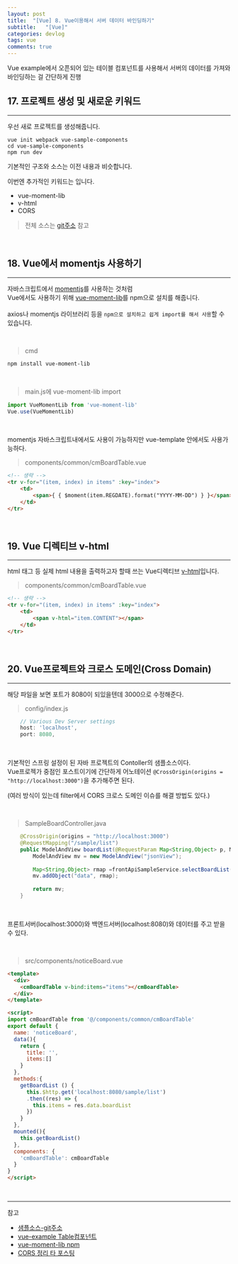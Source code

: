 ```yaml
---
layout: post
title:  "[Vue] 8. Vue이용해서 서버 데이터 바인딩하기"
subtitle:   "[Vue]"
categories: devlog
tags: vue
comments: true
---
```


Vue example에서 오픈되어 있는 테이블 컴포넌트를 사용해서 서버의 데이터를 가져와 바인딩하는 걸 간단하게 진행


## 17. 프로젝트 생성 및 새로운 키워드
--- 

우선 새로 프로젝트를 생성해줍니다.

```
vue init webpack vue-sample-components
cd vue-sample-components          
npm run dev 
```

기본적인 구조와 소스는 이전 내용과 비슷합니다.

이번엔 추가적인 키워드는 입니다.
- vue-moment-lib
- v-html
- CORS

> 전체 소스는 [git주소](https://github.com/linked2ev/vue-sample/tree/master/use-vue-examples) 참고

<br>


## 18. Vue에서 momentjs 사용하기
---

자바스크립트에서 [momentjs](https://momentjs.com/)를 사용하는 것처럼  
Vue에서도 사용하기 위해 [vue-moment-lib](https://vuejsexamples.com/a-simple-vue-js-2-0-momentjs-library/)를 npm으로 설치를 해줍니다.  
<br>
axios나 momentjs 라이브러리 등을 `npm으로 설치하고 쉽게 import를 해서 사용`할 수 있습니다.

<br>

> cmd

```
npm install vue-moment-lib
```

<br>

> main.js에 vue-moment-lib import

```js
import VueMomentLib from 'vue-moment-lib'
Vue.use(VueMomentLib)
```

<br>

momentjs 자바스크립트내에서도 사용이 가능하지만 vue-template 안에서도 사용가능하다.  

> components/common/cmBoardTable.vue

```html
<!-- 생략 -->
<tr v-for="(item, index) in items" :key="index">
    <td>
        <span>{ { $moment(item.REGDATE).format("YYYY-MM-DD") } }</span>
    </td>
</tr>
```

<br>  


## 19. Vue 디렉티브 v-html
---

html 태그 등 실제 html 내용을 출력하고자 할때 쓰는 Vue디렉티브 [v-html](https://kr.vuejs.org/v2/guide/syntax.html#%EC%9B%90%EC%8B%9C-HTML)입니다.

> components/common/cmBoardTable.vue

```html
<!-- 생략 -->
<tr v-for="(item, index) in items" :key="index">
    <td>
        <span v-html="item.CONTENT"></span>
    </td>
</tr>
```

<br>


## 20. Vue프로젝트와 크로스 도메인(Cross Domain)
---

해당 파일을 보면 포트가 8080이 되있을텐데 3000으로 수정해준다.

> config/index.js

```js
    // Various Dev Server settings
    host: 'localhost',
    port: 8080,
```

<br>

기본적인 스프링 설정이 된 자바 프로젝트의 Contoller의 샘플소스이다.  
Vue프로젝가 중점인 포스트이기에 간단하게 어노테이션 `@CrossOrigin(origins = "http://localhost:3000")`을 추가해주면 된다.

(여러 방식이 있는데 filter에서 CORS 크로스 도메인 이슈를 해결 방법도 있다.)

<br>

>  SampleBoardController.java

```java
    @CrossOrigin(origins = "http://localhost:3000")
    @RequestMapping("/sample/list")
    public ModelAndView boardList(@RequestParam Map<String,Object> p, ModelMap map, HttpServletRequest request) throws Exception{
        ModelAndView mv = new ModelAndView("jsonView");
        
        Map<String,Object> rmap =frontApiSampleService.selectBoardList(p);
        mv.addObject("data", rmap);
        
        return mv;
    }
```

<br>

프론트서버(localhost:3000)와 백엔드서버(localhost:8080)와 데이터를 주고 받을 수 있다.

<br>

> src/components/noticeBoard.vue

```html
<template>
  <div>
    <cmBoardTable v-bind:items="items"></cmBoardTable>
  </div>
</template>

<script>
import cmBoardTable from '@/components/common/cmBoardTable'
export default {
  name: 'noticeBoard',
  data(){
    return {
      title: '',
      items:[]
    }
  },
  methods:{
    getBoardList () {
      this.$http.get('localhost:8080/sample/list')
      .then((res) => {
        this.items = res.data.boardList
      })
    }
  },
  mounted(){
    this.getBoardList()
  },
  components: {
    'cmBoardTable': cmBoardTable
  }
}
</script>
```

<br>

---
참고
+ [샘플소스-git주소](https://github.com/linked2ev/vue-sample/tree/master/use-vue-examples)
+ [vue-example Table컴포넌트](https://vuejsexamples.com/form-dinamis-dengan-menggunakan-vue-js/)
+ [vue-moment-lib npm](https://vuejsexamples.com/a-simple-vue-js-2-0-momentjs-library/)
+ [CORS 정리 타 포스팅](http://ooz.co.kr/232)


